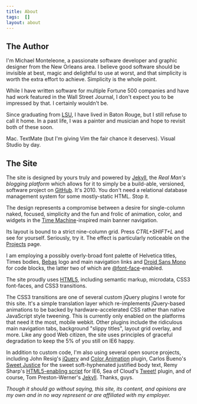 ```yaml
---
title: About
tags:  []
layout: about
---
```


## The Author

I'm Michael Monteleone, a passionate software developer and graphic designer from the New Orleans area.  I believe good software should be invisible at best, magic and delightful to use at worst, and that simplicity is worth the extra effort to achieve.  Simplicity is the whole point.

While I have written software for multiple Fortune 500 companies and have had work featured in the Wall Street Journal, I don't expect you to be impressed by that.  I certainly wouldn't be.

Since graduating from [LSU](http://www.csc.lsu.edu/), I have lived in Baton Rouge, but I still refuse to call it home.  In a past life, I was a painter and musician and hope to revisit both of these soon.

Mac.  TextMate (but I'm giving Vim the fair chance it deserves).  Visual Studio by day.

## The Site

The site is designed by yours truly and powered by [Jekyll](http://github.com/mojombo/jekyll), the *Real Man's blogging platform* which allows for it to simply be a build-able, versioned, software project on [GitHub](http://github.com/mmonteleone/michaelmonteleone.net).  It's 2010.  You don't need a relational database management system for some mostly-static HTML.  Stop it.

The design represents a compromise between a desire for single-column naked, focused, simplicity and the fun and frolic of animation, color, and widgets in the [Time Machine](http://www.apple.com/macosx/what-is-macosx/time-machine.html)-inspired main banner  navigation.  

Its layout is bound to a strict nine-column grid.  Press *CTRL+SHIFT+L* and see for yourself. Seriously, try it. The effect is particularly noticeable on the [Projects](/projects/) page.  

I am employing a possibly overly-broad font palette of Helvetica titles, Times bodies, [Bebas](http://www.fontsquirrel.com/fonts/Bebas) logo and main navigation links and [Droid Sans Mono](http://www.droidfonts.com/info/droid-sans-mono-fonts/) for code blocks, the latter two of which are [@font-face](http://www.w3.org/TR/css3-fonts/#the-font-face-rule)-enabled.

The site proudly uses [HTML5](http://validator.w3.org/check?uri=http%3A%2F%2Fmichaelmonteleone.net%2F&charset=%28detect+automatically%29&doctype=Inline&group=0), including semantic markup, microdata, CSS3 font-faces, and CSS3 transitions.  

The CSS3 transitions are one of several custom jQuery plugins I wrote for this site.  It's a simple translation layer which re-implements jQuery-based animations to be backed by hardware-accelerated CSS rather than native JavaScript style tweening.  This is currently only enabled on the platforms that need it the most, mobile webkit.  Other plugins include the ridiculous main navigation tabs, background "slippy titles", layout grid overlay, and more.  Like any good Web citizen, the site uses principles of graceful degradation to keep the 5% of you still on IE6 happy.

In addition to custom code, I'm also using several open source projects, including John Resig's [jQuery](http://jquery.com/) and [Color Animation](http://github.com/jquery/jquery-color) plugin, Carlos Bueno's [Sweet Justice](http://carlos.bueno.org/2010/04/sweet-justice.html) for the sweet soft-hyphenated justified body text, Remy Sharp's [HTML5-enabling script](http://remysharp.com/2009/01/07/html5-enabling-script/) for IE6, Sea of Cloud's [Tweet!](http://tweet.seaofclouds.com/) plugin, and of course, Tom Preston-Werner's [Jekyll](http://github.com/mojombo/jekyll).  Thanks, guys.

*Though it should go without saying, this site, its content, and opinions are my own and in no way represent or are affiliated with my employer.*